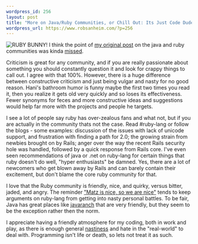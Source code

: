 ```yaml
--- 
wordpress_id: 256
layout: post
title: "More on Java/Ruby Communities, or Chill Out: Its Just Code Dude"
wordpress_url: https://www.robsanheim.com/?p=256
---
```

<img class="right" src='/wp-content/ruby_bunny_attack.jpg' alt='RUBY BUNNY!' />
I think the point of <a href="https://www.robsanheim.com/2006/08/10/the-difference-between-the-ruby-and-java-communities/">my original post</a> on the java and ruby communities was kinda <a href="https://blog.taragana.com/index.php/archive/on-java-and-ruby-communities/">missed</a>.

Criticism is great for any community, and if you are really passionate about something you should constantly question it and look for crappy things to call out.  I agree with that 100%.  However, there is a huge difference between constructive criticism and just being vulgar and nasty for no good reason.  Hani's bathroom humor is funny maybe the first two times you read it, then you realize it gets old very quickly and so loses its effectiveness.  Fewer synonyms for feces and more constructive ideas and suggestions would help far more with the projects and people he targets.

I see a lot of people say ruby has over-zealous fans and what not, but if you are actually in the community thats not the case.  Read #ruby-lang or follow the blogs - some examples: discussion of the issues with lack of unicode support, and frustration with finding a path for 2.0; the growing strain from newbies brought on by Rails; anger over the way the recent Rails security hole was handled, followed by a quick response from Rails core.  I've even seen recommendations of java or .net on ruby-lang for certain things that ruby doesn't do well, "hyper enthusiasts" be damned.  Yes, there are a lot of newcomers who get blown away by Rails and can barely contain their excitement, but don't blame the core ruby community for that.

I love that the Ruby community is friendly, nice, and quirky, versus bitter, jaded, and angry.  The reminder <a href="https://blade.nagaokaut.ac.jp/cgi-bin/scat.rb/ruby/ruby-talk/203920">"Matz is nice, so we are nice"</a> tends to keep arguments on ruby-lang from getting into nasty personal battles.  To be fair, Java has great places like <a href="https://www.javaranch.com/">javaranch</a> that are very friendly, but they seem to be the exception rather then the norm.

I appreciate having a friendly atmosphere for my coding, both in work and play, as there is enough general <a href="https://www.iraqbodycount.net/">nastiness</a> and hate in the "real-world" to deal with.  Programming isn't life or death, so lets not treat it as such.
